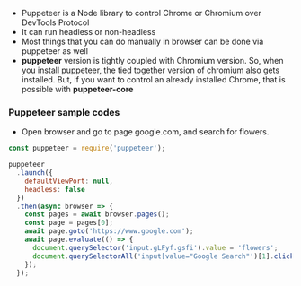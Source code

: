 - Puppeteer is a Node library to control Chrome or Chromium over DevTools Protocol
- It can run headless or non-headless
- Most things that you can do manually in browser can be done via puppeteer as well
- **puppeteer** version is tightly coupled with Chromium version. So, when you install puppeteer, the tied together version of chromium also gets installed. But, if you want to control an already installed Chrome, that is possible with **puppeteer-core**

### Puppeteer sample codes
- Open browser and go to page google.com, and search for flowers.

```javascript
const puppeteer = require('puppeteer');

puppeteer
  .launch({
    defaultViewPort: null,
    headless: false
  })
  .then(async browser => {
    const pages = await browser.pages();
    const page = pages[0];
    await page.goto('https://www.google.com');
    await page.evaluate(() => {
      document.querySelector('input.gLFyf.gsfi').value = 'flowers';
      document.querySelectorAll('input[value="Google Search"')[1].click();
    });
  });
```
